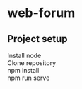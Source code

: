 # web-forum

## Project setup
Install node <br/>
Clone repository <br/>
npm install <br/>
npm run serve
